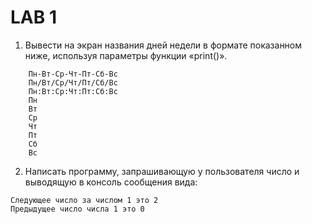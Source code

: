 # LAB 1
1. Вывести на экран названия дней недели в формате показанном ниже, используя параметры функции «print()».
```
    Пн-Вт-Ср-Чт-Пт-Сб-Вс
    Пн/Вт/Ср/Чт/Пт/Сб/Вс
    Пн:Вт:Ср:Чт:Пт:Сб:Вс
    Пн
    Вт
    Ср
    Чт
    Пт
    Сб
    Вс
```
2. Написать программу, запрашивающую у пользователя число и выводящую в консоль сообщения вида:
```
Следующее число за числом 1 это 2
Предыдущее число числа 1 это 0
```